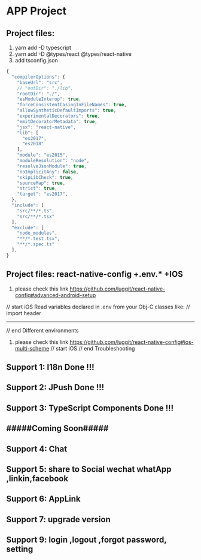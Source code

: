 #  APP Project

## Project files:
1. yarn add -D typescript
1. yarn add -D @types/react @types/react-native
1. add tsconfig.json     


```js
{
  "compilerOptions": {
    "baseUrl": "src",
    // "outDir": "./lib",
    "rootDir": "./",
    "esModuleInterop": true,
    "forceConsistentCasingInFileNames": true,
    "allowSyntheticDefaultImports": true,
    "experimentalDecorators": true,
    "emitDecoratorMetadata": true,
    "jsx": "react-native",
    "lib": [
      "es2017",
      "es2018"
    ],
    "module": "es2015",
    "moduleResolution": "node",
    "resolveJsonModule": true,
    "noImplicitAny": false,
    "skipLibCheck": true,
    "sourceMap": true,
    "strict": true,
    "target": "es2017",
  },
  "include": [
    "src/**/*.ts",
    "src/**/*.tsx"
  ],
  "exclude": [
    "node_modules",
    "**/*.test.tsx",
    "**/*.spec.ts"
  ],
}
```


## Project files: react-native-config +.env.* +IOS 
1. please check this link
 https://github.com/luggit/react-native-config#advanced-android-setup

// start 
 iOS
Read variables declared in .env from your Obj-C classes like:
// import header
**************
// end  Different environments
1. please check this link
https://github.com/luggit/react-native-config#ios-multi-scheme
// start iOS
// end   Troubleshooting

## Support  1:  I18n   Done !!!
## Support  2:  JPush  Done !!!
## Support  3:  TypeScript Components  Done !!!

## #####Coming Soon##### ## 
## Support 4:   Chat
## Support 5:   share to Social  wechat whatApp ,linkin,facebook

## Support 6:   AppLink
## Support 7:   upgrade version
## Support 9:  login ,logout ,forgot password, setting 



